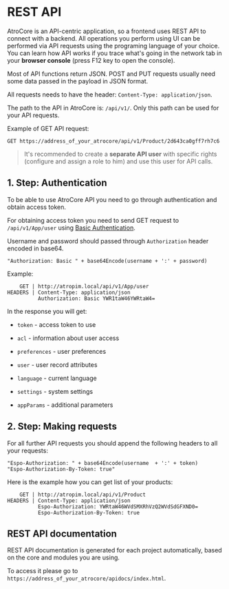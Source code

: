 # REST API

AtroCore is an API-centric application, so a frontend uses REST API to connect with a backend. 
All operations you perform using UI can be performed via API requests using the programing language of your choice. 
You can learn how API works if you trace what's going in the network tab in your **browser console** (press F12 key to open the console).

Most of API functions return JSON. POST and PUT requests usually need some data passed in the payload in JSON format.

All requests needs to have the header: `Content-Type: application/json`. 

The path to the API in AtroCore is: `/api/v1/`. Only this path can be used for your API requests.

Example of GET API request: 

```
GET https://address_of_your_atrocore/api/v1/Product/2d643ca0gff7rh7c6
```

> It's recommended to create a **separate API user** with specific rights (configure and assign a role to him) and use this user for API calls.

## 1. Step: Authentication

To be able to use AtroCore API you need to go through authentication and obtain access token. 

For obtaining access token you need to send GET request to `/api/v1/App/user` using [Basic Authentication](http://en.wikipedia.org/wiki/Basic_access_authentication). 

Username and password should passed through `Authorization` header encoded in base64.
```
"Authorization: Basic " + base64Encode(username + ':' + password)
```

Example:
```
    GET | http://atropim.local/api/v1/App/user
HEADERS | Content-Type: application/json
          Authorization: Basic YWR1taW46YWRtaW4=
```
In the response you will get:

* `token` - access token to use

* `acl` - information about user access

* `preferences` - user preferences

* `user` - user record attributes

* `language` - current language

* `settings` - system settings

* `appParams` - additional parameters

## 2. Step: Making requests

For all further API requests you should append the following headers to all your requests:

```
"Espo-Authorization: " + base64Encode(username  + ':' + token)
"Espo-Authorization-By-Token: true"
```

Here is the example how you can get list of your products:

```
    GET | http://atropim.local/api/v1/Product
HEADERS | Content-Type: application/json
          Espo-Authorization: YWRtaW46WVdSMXRhVzQ2WVdSdGFXND0=
          Espo-Authorization-By-Token: true 
```

## REST API documentation
REST API documentation is generated for each project automatically, based on the core and modules you are using. 

To access it please go to `https://address_of_your_atrocore/apidocs/index.html`.
